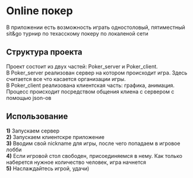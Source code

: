 # Online покер 

В приложении есть возможность играть одностоловый, пятиместный sit&go турнир по техасскому покеру по локаленой сети

## Структура проекта

Проект состоит из двух частей: Poker_server и Poker_client.   
В Poker_server реализован сервер на котором происходит игра. Здесь считается все что касается организации игры.   
В Poker_client реализована клиентская часть: графика, анимация.    
Процесс происходит посредством общения клиена с сервером с помощью json-ов   

## Использование 
**1)** Запускаем сервер  
**2)** Запускаем клиентскре приложение  
**3)** Вводим свой nickname для игры, после чего попадаем в игровое лобби  
**4)** Если игровой стол свободен, присоединяемся в нему. Как только наберется нужное количество человек, игра начнется  
**5)** Наслаждайтесь игрой, удачи)  


